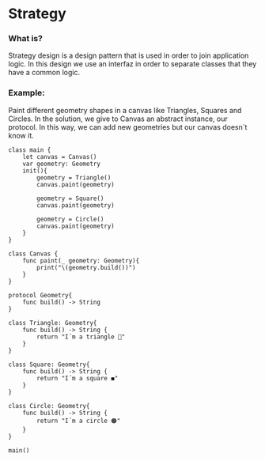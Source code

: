 # Strategy 

### What is?

Strategy design is a design pattern that is used in order to join application logic. 
In this design we use an interfaz in order to separate classes that they have a common logic.

### Example:

Paint different geometry shapes in a canvas like Triangles, Squares and Circles. In the solution, we give to Canvas an abstract instance, our protocol. In this way, we can add new geometries but our canvas doesn´t know it.

~~~~~
class main {
    let canvas = Canvas()
    var geometry: Geometry
    init(){
        geometry = Triangle()
        canvas.paint(geometry)
        
        geometry = Square()
        canvas.paint(geometry)
        
        geometry = Circle()
        canvas.paint(geometry)
    }
}

class Canvas {
    func paint(_ geometry: Geometry){
        print("\(geometry.build())")
    }
}

protocol Geometry{
    func build() -> String
}

class Triangle: Geometry{
    func build() -> String {
        return "I´m a triangle 🔺"
    }
}

class Square: Geometry{
    func build() -> String {
        return "I´m a square ◼️"
    }
}

class Circle: Geometry{
    func build() -> String {
        return "I´m a circle 🟠"
    }
}

main()
~~~~~
